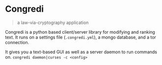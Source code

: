 # Congredi
> a law-via-cryptography application

Congredi is a python based client/server library for
modifying and ranking text. It runs on a settings file
(`.congredi.yml`), a mongo database, and a tor connection.

It gives you a text-based GUI as well as a server daemon
to run commands on. `congredi daemon|curses -c <config>`

